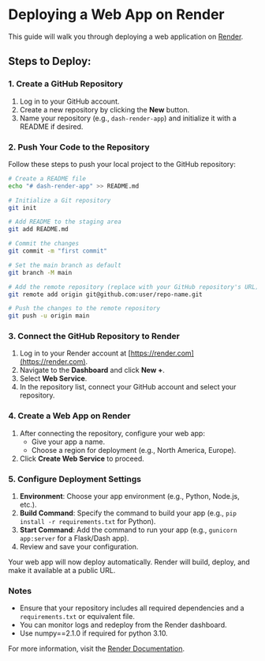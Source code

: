 # Deploying a Web App on Render

This guide will walk you through deploying a web application on [Render](https://render.com).

## Steps to Deploy:

### 1. Create a GitHub Repository
1. Log in to your GitHub account.
2. Create a new repository by clicking the **New** button.
3. Name your repository (e.g., `dash-render-app`) and initialize it with a README if desired.


### 2. Push Your Code to the Repository
Follow these steps to push your local project to the GitHub repository:

```bash
# Create a README file
echo "# dash-render-app" >> README.md

# Initialize a Git repository
git init

# Add README to the staging area
git add README.md

# Commit the changes
git commit -m "first commit"

# Set the main branch as default
git branch -M main

# Add the remote repository (replace with your GitHub repository's URL)
git remote add origin git@github.com:user/repo-name.git

# Push the changes to the remote repository
git push -u origin main
```

### 3. Connect the GitHub Repository to Render
1. Log in to your Render account at [https://render.com](https://render.com).
2. Navigate to the **Dashboard** and click **New +**.
3. Select **Web Service**.
4. In the repository list, connect your GitHub account and select your repository.

### 4. Create a Web App on Render
1. After connecting the repository, configure your web app:
   - Give your app a name.
   - Choose a region for deployment (e.g., North America, Europe).
2. Click **Create Web Service** to proceed.

### 5. Configure Deployment Settings
1. **Environment**: Choose your app environment (e.g., Python, Node.js, etc.).
2. **Build Command**: Specify the command to build your app (e.g., `pip install -r requirements.txt` for Python).
3. **Start Command**: Add the command to run your app (e.g., `gunicorn app:server` for a Flask/Dash app).
4. Review and save your configuration.


Your web app will now deploy automatically. Render will build, deploy, and make it available at a public URL.

### Notes
- Ensure that your repository includes all required dependencies and a `requirements.txt` or equivalent file.
- You can monitor logs and redeploy from the Render dashboard.
- Use numpy==2.1.0 if required for python 3.10.

For more information, visit the [Render Documentation](https://render.com/docs).

